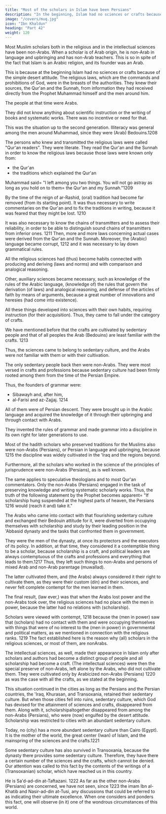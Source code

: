 ```yaml
---
title: "Most of the scholars in Islam have been Persians"
description: "In the beginning, Islam had no sciences or crafts because of the simple conditions of the desert attitude"
image: "/covers/muq.jpg"
icon: "Ibn Khaldun"
heading: "Part 42"
weight: 120
---
```



<!-- ## 42. Most of the scholars in Islam have been Persians. 1206 -->

Most Muslim scholars both in the religious and in the intellectual sciences have been non-Arabs. When a scholar is of Arab origin, he is non-Arab in language and upbringing and has non-Arab teachers. This is so in spite of the fact that Islam is an Arabic religion, and its founder was an Arab.

This is because at the beginning Islam had no sciences or crafts because of the simple desert attitude. The religious laws, which are the commands and prohibitions of God, were in the breasts of the authorities. They knew their sources, the Qur'an and the Sunnah, from information they had received directly from the Prophet Muhammad himself and the men around him. 

The people at that time were Arabs. 

They did not know anything about scientific instruction or the writing of books and systematic works. There was no incentive or need for that. 

This was the situation up to the second generation. Illiteracy was general among the men around Muhammad, since they were (Arab) Bedouins.1208

The persons who knew and transmitted the religious laws were called "Qur'an readers". They were literate. <!-- People who knew the Qur'an were at that time called "Qur'an readers" with reference to the fact (that they were literate). -->  They read the Qur'an and the Sunnah in order to know the religious laws because those laws were known only from:
- the Qur'an
- the traditions which explained the Qur'an

Muhammad said= "I left among you two things. You will not go astray as long as you hold on to them= the Qur'an and my Sunnah."1209

By the time of the reign of ar-Rashid, (oral) tradition had become far removed (from its starting point). It was thus necessary to write commentaries on the Qur'an and to fix the traditions in writing, because it was feared that they might be lost. 1210 

It was also necessary to know the chains of transmitters and to assess their reliability, in order to be able to distinguish sound chains of transmitters from inferior ones. 1211 Then, more and more laws concerning actual cases were derived from the Qur'an and the Sunnah. Moreover, the (Arabic) language became corrupt, 1212 and it was necessary to lay down grammatical rules.

All the religious sciences had (thus) become habits connected with producing and deriving (laws and norms) and with comparison and analogical reasoning. 

Other, auxiliary sciences became necessary, such as knowledge of the rules of the Arabic language, (knowledge of) the rules that govern the derivation (of laws) and analogical reasoning, and defense of the articles of faith by means of arguments, because a great number of innovations and heresies (had come into existence).

All these things developed into sciences with their own habits, requiring instruction (for their acquisition). Thus, they came to fall under the category of crafts. 

We have mentioned before that the crafts are cultivated by sedentary people and that of all peoples the Arab (Bedouins) are least familiar with the crafts. 1213

Thus, the sciences came to belong to sedentary culture, and the Arabs were not familiar with them or with their cultivation. 

The only sedentary people back then were non-Arabs. <!--  and, what amounts to the same thing, the clients and sedentary people who followed the non-Arabs at that time in all matters of sedentary culture, including the . --> They were most versed in crafts and professions because sedentary culture had been firmly rooted among them from the time of the Persian Empire.

Thus, the founders of grammar were:
- Sibawayh and, after him, 
- al-Farisi and az-Zajjaj. 1214 

All of them were of Persian descent. They were brought up in the Arabic language and acquired the knowledge of it through their upbringing and through contact with Arabs. 

They invented the rules of grammar and made grammar into a discipline in its own right for later generations to use.

Most of the hadith scholars who preserved traditions for the Muslims also were non-Arabs (Persians), or Persian in language and upbringing, because 1215 the discipline was widely cultivated in the 'Iraq and the regions beyond.

Furthermore, all the scholars who worked in the science of the principles of jurisprudence were non-Arabs (Persians), as is well known. 

The same applies to speculative theologians and to most Qur'an commentators. Only the non-Arabs (Persians) engaged in the task of preserving knowledge and writing systematic scholarly works. Thus, the truth of the following statement by the Prophet becomes apparent= "If scholarship hung suspended at the highest parts of heaven, the Persians 1216 would (reach it and) take it."

The Arabs who came into contact with that flourishing sedentary culture and exchanged their Bedouin attitude for it, were diverted from occupying themselves with scholarship and study by their leading position in the 'Abbasid dynasty and the tasks that confronted them in government. 

They were the men of the dynasty, at once its protectors and the executors of its policy. In addition, at that time, they considered it a contemptible thing to be a scholar, because scholarship is a craft, and political leaders are always contemptuous of the crafts and professions and everything that leads to them.1217 Thus, they left such things to non-Arabs and persons of mixed Arab and non-Arab parentage (muwallad). 

The latter cultivated them, and (the Arabs) always considered it their right to cultivate them, as they were their custom (din) and their sciences, and never felt complete contempt for the men learned in them. 

The final result, (law ever,) was that when the Arabs lost power and the non-Arabs took over, the religious sciences had no place with the men in power, because the latter had no relations with (scholarship). 

Scholars were viewed with contempt, 1218 because the (men in power) saw that (scholars) had no contact with them and were occupying themselves with things that were of no interest to the (men in power) in governmental and political matters, as we mentioned in connection with the religious ranks. 1219 The fact established here is the reason why (all) scholars in the religious sciences, or most of them, are nonArabs.

The intellectual sciences, as well, made their appearance in Islam only after scholars and authors had become a distinct group of people and all scholarship had become a craft. (The intellectual sciences) were then the special preserve of non-Arabs, left alone by the Arabs, who did not cultivate them. They were cultivated only by Arabicized non-Arabs (Persians) 1220 as was the case with all the crafts, as we stated at the beginning.

This situation continued in the cities as long as the Persians and the Persian countries, the 'Iraq, Khurasan, and Transoxania, retained their sedentary culture. But when those cities fell into ruins, sedentary culture, which God has devised for the attainment of sciences and crafts, disappeared from them. Along with it, scholarshipaltogether disappeared from among the non-Arabs (Persians), who were (now) engulfed by the desert attitude. Scholarship was restricted to cities with an abundant sedentary culture. 

Today, no (city) has a more abundant sedentary culture than Cairo (Egypt). It is the mother of the world, the great center (Iwan) of Islam, and the mainspring of the sciences and the crafts.1221

Some sedentary culture has also survived in Transoxania, because the dynasty there provides some sedentary culture. Therefore, they have there a certain number of the sciences and the crafts, which cannot be denied. Our attention was
called to this fact by the contents of the writings of a (Transoxanian) scholar, which have reached us in this country. 

He is Sa'd-ad-din at-Taftazani. 1222 As far as the other non-Arabs (Persians) are concerned, we have not seen, since 1223 the imam Ibn
al-Khatib and Nasir-ad-din at-Tusi, any discussions that could be referred to as indicating their ultimate excellence. When one considers and ponders this fact, one will observe (in it) one of the wondrous circumstances of this world. 



